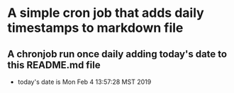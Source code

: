 A simple cron job that adds daily timestamps to markdown file
============================================================
## A chronjob run once daily adding today's date to this README.md file
* today's date is Mon Feb  4 13:57:28 MST 2019
